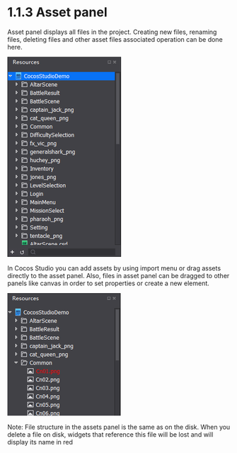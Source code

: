 # 1.1.3 Asset panel


Asset panel displays all files in the project. Creating new files, renaming files, deleting files and other asset files associated operation can be done here.

![Image](res/image009.png)

In Cocos Studio you can add assets by using import menu or drag assets directly to the asset panel. Also, files in asset panel can be dragged to other panels like canvas in order to set properties or create a new element.

![Image](res/image010.png)

Note: File structure in the assets panel is the same as on the disk. When you delete a file on disk, widgets that reference this file will be lost and will display its name in red
